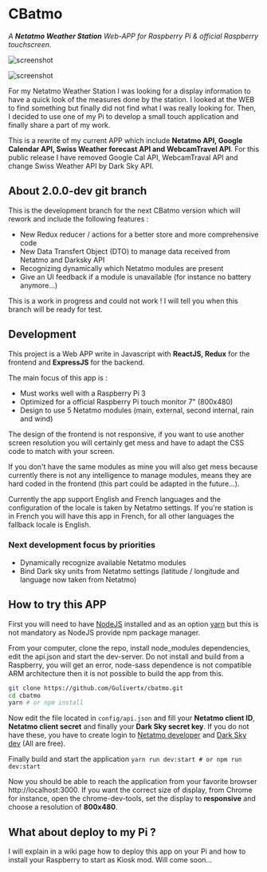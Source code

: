 # CBatmo
*A **Netatmo Weather Station** Web-APP for Raspberry Pi &amp; official Raspberry touchscreen.*

![screenshot](https://raw.githubusercontent.com/Gulivertx/cbatmo/master/screenshots/screenshot_005.png)

![screenshot](https://raw.githubusercontent.com/Gulivertx/cbatmo/master/screenshots/screenshot_004.png)

For my Netatmo Weather Station I was looking for a display information to have a quick look 
of the measures done by the station. I looked at the WEB to find something but finally did not 
find what I was really looking for. Then, I decided to use one of my Pi to develop a small touch 
application and finally share a part of my work.

This is a rewrite of my current APP which include **Netatmo API, Google Calendar API, 
Swiss Weather forecast API and WebcamTravel API**. For this public 
release I have removed Google Cal API, WebcamTraval API and change Swiss Weather 
API by Dark Sky API.

## About 2.0.0-dev git branch
This is the development branch for the next CBatmo version which will rework and include the following features :
* New Redux reducer / actions for a better store and more comprehensive code
* New Data Transfert Object (DTO) to manage data received from Netatmo and Darksky API
* Recognizing dynamically which Netatmo modules are present
* Give an UI feedback if a module is unavailable (for instance no battery anymore...)

This is a work in progress and could not work ! I will tell you when this branch will be ready for test.

## Development
This project is a Web APP write in Javascript with **ReactJS, Redux** for the frontend and **ExpressJS** 
for the backend.

The main focus of this app is :
* Must works well with a Raspberry Pi 3
* Optimized for a official Raspberry Pi touch monitor 7" (800x480)
* Design to use 5 Netatmo modules (main, external, second internal, rain and wind)

The design of the frontend is not responsive, if you want to use another screen resolution you will 
certainly get mess and have to adapt the CSS code to match with your screen.

If you don't have the same modules as mine you will also get mess because currently there is not 
any intelligence to manage modules, means they are hard coded in the frontend (this part could be 
adapted in the future...).

Currently the app support English and French languages and the configuration of the locale is taken by Netatmo settings. If you're station is in French you will have this app in French, for all other languages the fallback locale is English.

### Next development focus by priorities
* Dynamically recognize available Netatmo modules
* Bind Dark sky units from Netatmo settings (latitude / longitude and language now taken from Netatmo)

## How to try this APP
First you will need to have [NodeJS](https://nodejs.org/en/) installed and as an option [yarn](https://yarnpkg.com/en/) but this is not mandatory as NodeJS provide npm package manager.

From your computer, clone the repo, install node_modules dependencies, edit the api.json and 
start the dev-server. Do not install and build from a Raspberry, you will get an error, 
node-sass dependence is not compatible ARM architecture then it is not possible to build 
the app from this.

```bash
git clone https://github.com/Gulivertx/cbatmo.git
cd cbatmo
yarn # or npm install
```

Now edit the file located in `config/api.json` and fill your **Netatmo client ID**, **Netatmo 
client secret** and finally your **Dark Sky secret key**. If you do not have these, you have to
create login to [Netatmo developer](https://dev.netatmo.com) and [Dark Sky dev](https://darksky.net/dev) 
(All are free).

Finally build and start the application `yarn run dev:start # or npm run dev:start`

Now you should be able to reach the application from your favorite browser http://localhost:3000. 
If you want the correct size of display, from Chrome for instance, open the chrome-dev-tools, 
set the display to **responsive** and choose a resolution of **800x480**.

## What about deploy to my Pi ?
I will explain in a wiki page how to deploy this app on your Pi and how to install your 
Raspberry to start as Kiosk mod. Will come soon...
